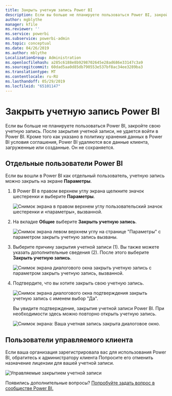 ```yaml
---
title: Закрыть учетную запись Power BI
description: Если вы больше не планируете пользоваться Power BI, закройте свою учетную запись.
author: mgblythe
manager: kfile
ms.reviewer: ''
ms.service: powerbi
ms.subservice: powerbi-admin
ms.topic: conceptual
ms.date: 04/26/2019
ms.author: mblythe
LocalizationGroup: Administration
ms.openlocfilehash: a285c6188e8b9298702645e28ad686e33147c3a9
ms.sourcegitcommit: 60dad5aa0d85db790553e537bf8ac34ee3289ba3
ms.translationtype: MT
ms.contentlocale: ru-RU
ms.lasthandoff: 05/29/2019
ms.locfileid: "65101147"
---
```

# <a name="close-your-power-bi-account"></a>Закрыть учетную запись Power BI

Если вы больше не планируете пользоваться Power BI, закройте свою учетную запись.  После закрытия учетной записи, не удается войти в Power BI. Кроме того как указано в политику хранения данных в Power BI условия соглашения, Power BI удаляются все данные клиента, загруженные или созданные. Он не сохраняется.

## <a name="individual-power-bi-users"></a>Отдельные пользователи Power BI

Если вы вошли в Power BI как отдельный пользователь, учетную запись можно закрыть на экране **Параметры**.

1. В Power BI в правом верхнем углу экрана щелкните значок шестеренки и выберите **Параметры**.

    ![Снимок экрана в правом верхнем углу пользовательский значок шестеренки и «параметры», вызванной.](media/service-admin-closing-your-account/close-account-settings.png)

1. На вкладке **Общие** выберите **Закрыть учетную запись**.

    ![Снимок экрана левом верхнем углу на странице "Параметры" с параметром закрыть учетную запись вызваны.](media/service-admin-closing-your-account/close-account-settings-2.png)

1. Выберите причину закрытия учетной записи (1). Вы также можете указать дополнительные сведения (2). После этого выберите **Закрыть учетную запись**.

    ![Снимок экрана диалогового окна закрыть учетную запись с параметром закрыть учетную запись, вызванной.](media/service-admin-closing-your-account/close-account-settings-3.png)

1. Подтвердите, что вы хотите закрыть свою учетную запись.

    ![Снимок экрана диалогового окна подтверждения закрыть учетную запись с именем выбор "Да".](media/service-admin-closing-your-account/close-account-settings-4.png)

    Вы увидите подтверждение, закрытие учетной записи Power BI. При необходимости здесь можно повторно открыть учетную запись.

    ![Снимок экрана: Ваша учетная запись закрыта диалоговое окно.](media/service-admin-closing-your-account/close-account-settings-5.png)

## <a name="managed-tenant-users"></a>Пользователи управляемого клиента

Если ваша организация зарегистрировала вас для использования Power BI, обратитесь к администратору клиента Попросите его отменить назначение лицензии для вашей учетной записи.

![Управляемые закрытием учетной записи](media/service-admin-closing-your-account/close-account-managed.png)

Появились дополнительные вопросы? [Попробуйте задать вопрос в сообществе Power BI.](http://community.powerbi.com/)
